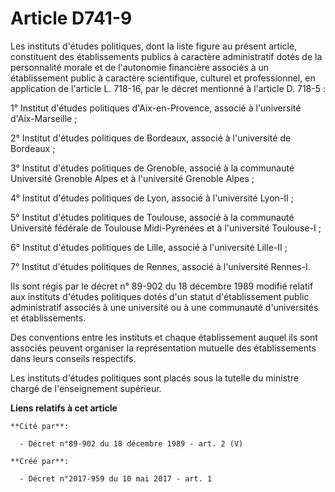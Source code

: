 # Article D741-9

Les instituts d'études politiques, dont la liste figure au présent article, constituent des établissements publics à
caractère administratif dotés de la personnalité morale et de l'autonomie financière associés à un établissement public à
caractère scientifique, culturel et professionnel, en application de l'article L. 718-16, par le décret mentionné à l'article
D. 718-5 :

1° Institut d'études politiques d'Aix-en-Provence, associé à l'université d'Aix-Marseille ;

2° Institut d'études politiques de Bordeaux, associé à l'université de Bordeaux ;

3° Institut d'études politiques de Grenoble, associé à la communauté Université Grenoble Alpes et à l'université Grenoble
Alpes ;

4° Institut d'études politiques de Lyon, associé à l'université Lyon-II ;

5° Institut d'études politiques de Toulouse, associé à la communauté Université fédérale de Toulouse Midi-Pyrénées et à
l'université Toulouse-I ;

6° Institut d'études politiques de Lille, associé à l'université Lille-II ;

7° Institut d'études politiques de Rennes, associé à l'université Rennes-I.

Ils sont régis par le décret n° 89-902 du 18 décembre 1989 modifié relatif aux instituts d'études politiques dotés d'un
statut d'établissement public administratif associés à une université ou à une communauté d'universités et établissements.

Des conventions entre les instituts et chaque établissement auquel ils sont associés peuvent organiser la représentation
mutuelle des établissements dans leurs conseils respectifs.

Les instituts d'études politiques sont placés sous la tutelle du ministre chargé de l'enseignement supérieur.

**Liens relatifs à cet article**

	**Cité par**:

	  - Décret n°89-902 du 18 décembre 1989 - art. 2 (V)

	**Créé par**:

	  - Décret n°2017-959 du 10 mai 2017 - art. 1
